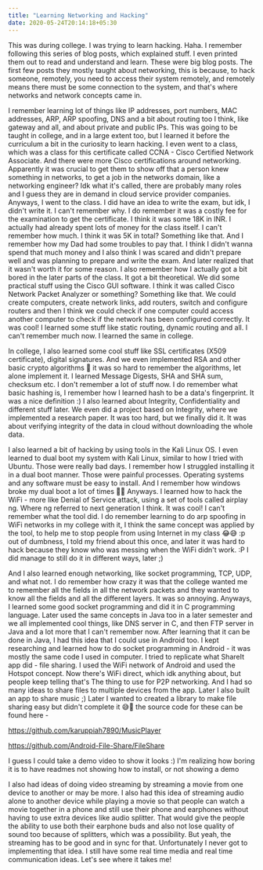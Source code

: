```yaml
---
title: "Learning Networking and Hacking"
date: 2020-05-24T20:14:18+05:30
---
```


This was during college. I was trying to learn hacking. Haha. I remember following this series of blog posts, which explained stuff. I even printed them out to read and understand and learn. These were big blog posts. The first few posts they mostly taught about networking, this is because, to hack someone, remotely, you need to access their system remotely, and remotely means there must be some connection to the system, and that's where networks and network concepts came in. 

I remember learning lot of things like IP addresses, port numbers, MAC addresses, ARP, ARP spoofing, DNS and a bit about routing too I think, like gateway and all, and about private and public IPs. This was going to be taught in college, and in a large extent too, but I learned it before the curriculum a bit in the curiosity to learn hacking. I even went to a class, which was a class for this certificate called CCNA - Cisco Certified Network Associate. And there were more Cisco certifications around networking. Apparently it was crucial to get them to show off that a person knew something in networks, to get a job in the networks domain, like a networking engineer? Idk what it's called, there are probably many roles and I guess they are in demand in cloud service provider companies. Anyways, I went to the class. I did have an idea to write the exam, but idk, I didn't write it. I can't remember why. I do remember it was a costly fee for the examination to get the certificate. I think it was some 18K in INR. I actually had already spent lots of money for the class itself. I can't remember how much. I think it was 5K in total? Something like that. And I remember how my Dad had some troubles to pay that. I think I didn't wanna spend that much money and I also think I was scared and didn't prepare well and was planning to prepare and write the exam. And later realized that it wasn't worth it for some reason. I also remember how I actually got a bit bored in the later parts of the class. It got a bit theoretical. We did some practical stuff using the Cisco GUI software. I think it was called Cisco Network Packet Analyzer or something? Something like that. We could create computers, create network links, add routers, switch and configure routers and then I think we could check if one computer could access another computer to check if the network has been configured correctly. It was cool! I learned some stuff like static routing, dynamic routing and all. I can't remember much now. I learned the same in college. 

In college, I also learned some cool stuff like SSL certificates (X509 certificate), digital signatures. And we even implemented RSA and other basic crypto algorithms 🙈 it was so hard to remember the algorithms, let alone implement it. I learned Message Digests, SHA and SHA sum, checksum etc. I don't remember a lot of stuff now. I do remember what basic hashing is, I remember how I learned hash to be a data's fingerprint. It was a nice definition :) I also learned about Integrity, Confidentiality and different stuff later. We even did a project based on Integrity, where we implemented a research paper. It was too hard, but we finally did it. It was about verifying integrity of the data in cloud without downloading the whole data. 

I also learned a bit of hacking by using tools in the Kali Linux OS. I even learned to dual boot my system with Kali Linux, similar to how I tried with Ubuntu. Those were really bad days. I remember how I struggled installing it in a dual boot manner. Those were painful processes. Operating systems and any software must be easy to install. And I remember how windows broke my dual boot a lot of times 🤦‍♂️ Anyways. I learned how to hack the WiFi - more like Denial of Service attack, using a set of tools called airplay ng. Where ng referred to next generation I think. It was cool! I can't remember what the tool did. I do remember learning to do arp spoofing in WiFi networks in my college with it, I think the same concept was applied by the tool, to help me to stop people from using Internet in my class 😂😅 :p out of dumbness, I told my friend about this once, and later it was hard to hack because they know who was messing when the WiFi didn't work. :P I did manage to still do it in different ways, later ;)

And I also learned enough networking, like socket programming, TCP, UDP, and what not. I do remember how crazy it was that the college wanted me to remember all the fields in all the network packets and they wanted to know all the fields and all the different layers. It was so annoying. Anyways, I learned some good socket programming and did it in C programming language. Later used the same concepts in Java too in a later semester and we all implemented cool things, like DNS server in C, and then FTP server in Java and a lot more that I can't remember now. After learning that it can be done in Java, I had this idea that I could use in Android too. I kept researching and learned how to do socket programming in Android - it was mostly the same code I used in computer. I tried to replicate what ShareIt app did - file sharing. I used the WiFi network of Android and used the Hotspot concept. Now there's WiFi direct, which idk anything about, but people keep telling that's The thing to use for P2P networking. And I had so many ideas to share files to multiple devices from the app. Later I also built an app to share music ;) Later I wanted to created a library to make file sharing easy but didn't complete it 😅🙈 the source code for these can be found here - 

https://github.com/karuppiah7890/MusicPlayer

https://github.com/Android-File-Share/FileShare

I guess I could take a demo video to show it looks :) I'm realizing how boring it is to have readmes not showing how to install, or not showing a demo

I also had ideas of doing video streaming by streaming a movie from one device to another or may be more. I also had this idea of streaming audio alone to another device while playing a movie so that people can watch a movie together in a phone and still use their phone and earphones without having to use extra devices like audio splitter. That would give the people the ability to use both their earphone buds and also not lose quality of sound too because of splitters, which was a possibility. But yeah, the streaming has to be good and in sync for that. Unfortunately I never got to implementing that idea. I still have some real time media and real time communication ideas. Let's see where it takes me!
